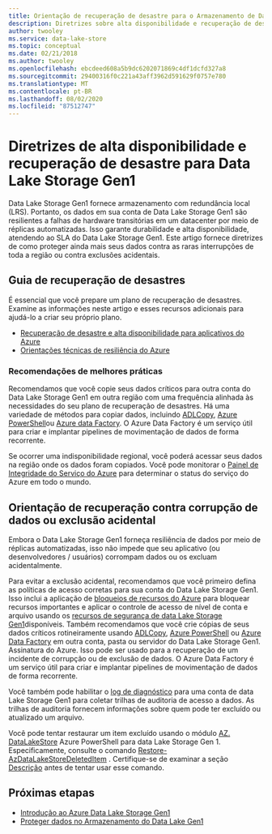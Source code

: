 ```yaml
---
title: Orientação de recuperação de desastre para o Armazenamento de Data Lake do Azure Gen1 | Microsoft Docs
description: Diretrizes sobre alta disponibilidade e recuperação de desastres para Azure Data Lake Storage Gen1
author: twooley
ms.service: data-lake-store
ms.topic: conceptual
ms.date: 02/21/2018
ms.author: twooley
ms.openlocfilehash: ebcdeed608a5b9dc6202071869c4df1dcfd327a8
ms.sourcegitcommit: 29400316f0c221a43aff3962d591629f0757e780
ms.translationtype: MT
ms.contentlocale: pt-BR
ms.lasthandoff: 08/02/2020
ms.locfileid: "87512747"
---
```

# <a name="high-availability-and-disaster-recovery-guidance-for-data-lake-storage-gen1"></a>Diretrizes de alta disponibilidade e recuperação de desastre para Data Lake Storage Gen1

Data Lake Storage Gen1 fornece armazenamento com redundância local (LRS). Portanto, os dados em sua conta de Data Lake Storage Gen1 são resilientes a falhas de hardware transitórias em um datacenter por meio de réplicas automatizadas. Isso garante durabilidade e alta disponibilidade, atendendo ao SLA do Data Lake Storage Gen1. Este artigo fornece diretrizes de como proteger ainda mais seus dados contra as raras interrupções de toda a região ou contra exclusões acidentais.

## <a name="disaster-recovery-guidance"></a>Guia de recuperação de desastres

É essencial que você prepare um plano de recuperação de desastres. Examine as informações neste artigo e esses recursos adicionais para ajudá-lo a criar seu próprio plano.

* [Recuperação de desastre e alta disponibilidade para aplicativos do Azure](../resiliency/resiliency-disaster-recovery-high-availability-azure-applications.md)
* [Orientações técnicas de resiliência do Azure](../resiliency/resiliency-technical-guidance.md)

### <a name="best-practice-recommendations"></a>Recomendações de melhores práticas

Recomendamos que você copie seus dados críticos para outra conta do Data Lake Storage Gen1 em outra região com uma frequência alinhada às necessidades do seu plano de recuperação de desastres. Há uma variedade de métodos para copiar dados, incluindo [ADLCopy](data-lake-store-copy-data-azure-storage-blob.md), [Azure PowerShell](data-lake-store-get-started-powershell.md)ou [Azure data Factory](../data-factory/connector-azure-data-lake-store.md). O Azure Data Factory é um serviço útil para criar e implantar pipelines de movimentação de dados de forma recorrente.

Se ocorrer uma indisponibilidade regional, você poderá acessar seus dados na região onde os dados foram copiados. Você pode monitorar o [Painel de Integridade do Serviço do Azure](https://azure.microsoft.com/status/) para determinar o status do serviço do Azure em todo o mundo.

## <a name="data-corruption-or-accidental-deletion-recovery-guidance"></a>Orientação de recuperação contra corrupção de dados ou exclusão acidental

Embora o Data Lake Storage Gen1 forneça resiliência de dados por meio de réplicas automatizadas, isso não impede que seu aplicativo (ou desenvolvedores / usuários) corrompam dados ou os excluam acidentalmente.

Para evitar a exclusão acidental, recomendamos que você primeiro defina as políticas de acesso corretas para sua conta do Data Lake Storage Gen1. Isso inclui a aplicação de [bloqueios de recursos do Azure](../azure-resource-manager/management/lock-resources.md) para bloquear recursos importantes e aplicar o controle de acesso de nível de conta e arquivo usando os [recursos de segurança de data Lake Storage Gen1](data-lake-store-security-overview.md)disponíveis. Também recomendamos que você crie cópias de seus dados críticos rotineiramente usando [ADLCopy](data-lake-store-copy-data-azure-storage-blob.md), [Azure PowerShell](data-lake-store-get-started-powershell.md) ou [Azure Data Factory](../data-factory/connector-azure-data-lake-store.md) em outra conta, pasta ou servidor do Data Lake Storage Gen1. Assinatura do Azure. Isso pode ser usado para a recuperação de um incidente de corrupção ou de exclusão de dados. O Azure Data Factory é um serviço útil para criar e implantar pipelines de movimentação de dados de forma recorrente.

Você também pode habilitar o [log de diagnóstico](data-lake-store-diagnostic-logs.md) para uma conta de data Lake Storage Gen1 para coletar trilhas de auditoria de acesso a dados. As trilhas de auditoria fornecem informações sobre quem pode ter excluído ou atualizado um arquivo.

Você pode tentar restaurar um item excluído usando o módulo [AZ. DataLakeStore](https://docs.microsoft.com/powershell/module/az.datalakestore/) Azure PowerShell para data Lake Storage Gen 1. Especificamente, consulte o comando [Restore-AzDataLakeStoreDeletedItem](https://docs.microsoft.com/powershell/module/az.datalakestore/restore-azdatalakestoredeleteditem) . Certifique-se de examinar a seção [Descrição](https://docs.microsoft.com/powershell/module/az.datalakestore/restore-azdatalakestoredeleteditem#description) antes de tentar usar esse comando.

## <a name="next-steps"></a>Próximas etapas

* [Introdução ao Azure Data Lake Storage Gen1](data-lake-store-get-started-portal.md)
* [Proteger dados no Armazenamento do Data Lake Gen1](data-lake-store-secure-data.md)
